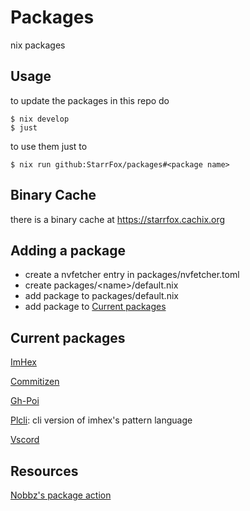 # Packages

nix packages

## Usage

to update the packages in this repo do

```shell
$ nix develop
$ just
```

to use them just to

```shell
$ nix run github:StarrFox/packages#<package name>
```

## Binary Cache

there is a binary cache at <https://starrfox.cachix.org>

## Adding a package

- create a nvfetcher entry in packages/nvfetcher.toml
- create packages/\<name>/default.nix
- add package to packages/default.nix
- add package to [Current packages](#current-packages)

## Current packages

[ImHex](https://github.com/WerWolv/ImHex)

[Commitizen](https://github.com/commitizen-tools/commitizen)

[Gh-Poi](https://github.com/seachicken/gh-poi)

[Plcli](https://github.com/WerWolv/PatternLanguage/tree/master/cli): cli version of imhex's pattern language

[Vscord](https://github.com/LeonardSSH/vscord)

## Resources

[Nobbz's package action](https://github.com/NobbZ/nixos-config/blob/4acd7fe978495e25a228586c380160be91d6bd63/.github/workflows/flake-update.yml#L9-L39)

